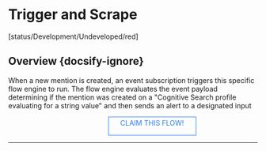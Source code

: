 <!--TODO: Replace all references to "VDA", "Developer Application", and "Developer App" with "Veritone Developer"-->
<style>
    #claim-this-flow-btn {
        display: block;
        color: #2F80ED;
        border: 1px solid #2F80ED;
        width: 170px;
        height: 30px;
        text-align: center;
        padding: 3px;
        position: relative;
        text-decoration: none;
        left: 40%;
    }
</style>
# Trigger and Scrape

[status/Development/Undeveloped/red]


## Overview {docsify-ignore}
When a new mention is created, an event subscription triggers this specific flow engine to run. The flow engine evaluates the event payload determining if the mention was created on a "Cognitive Search profile evaluating for a string value" and then sends an alert to a designated input

<a target="_blank" href="https://forms.gle/tkVjfrtyBDrXyoji7" id="claim-this-flow-btn">CLAIM THIS FLOW!</a>
<hr>